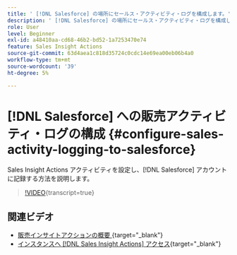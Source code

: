 ```yaml
---
title: ' [!DNL Salesforce] の場所にセールス・アクティビティ・ログを構成します。'
description: ' [!DNL Salesforce] の場所にセールス・アクティビティ・ログを構成します。'
role: User
level: Beginner
exl-id: a48410aa-cd68-46b2-bd52-1a7253470e74
feature: Sales Insight Actions
source-git-commit: 63d4aea1c818d35724c0cdc14e69ea00eb06b4a0
workflow-type: tm+mt
source-wordcount: '39'
ht-degree: 5%

---
```


# [!DNL Salesforce] への販売アクティビティ・ログの構成 {#configure-sales-activity-logging-to-salesforce}

Sales Insight Actions アクティビティを設定し、[!DNL Salesforce] アカウントに記録する方法を説明します。

>[!VIDEO](https://video.tv.adobe.com/v/3449200/?quality=12&learn=on&captions=jpn){transcript=true}

## 関連ビデオ

* [&#x200B; 販売インサイトアクションの概要 &#x200B;](/help/sales-insight-actions/sales-insight-actions-overview.md){target="_blank"}
* [&#x200B; インスタンスへ  [!DNL Sales Insight Actions]  アクセス &#x200B;](/help/sales-insight-actions/accessing-your-sales-insight-actions-instance.md){target="_blank"}
